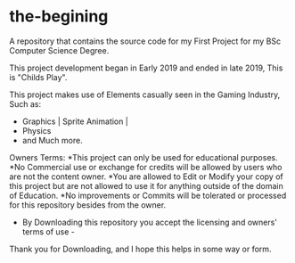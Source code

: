 # the-begining
A repository that contains the source code for my First Project for my BSc Computer Science Degree.

This project development began in Early 2019 and ended in late 2019,
This is "Childs Play".

This project makes use of Elements casually seen in the Gaming Industry, Such as:
- Graphics | Sprite Animation |
- Physics
- and Much more.

Owners Terms:
*This project can only be used for educational purposes. 
*No Commercial use or exchange for credits will be allowed by users who are not the content owner.
*You are allowed to Edit or Modify your copy of this project but are not allowed to use it for anything outside of the domain of Education.
*No improvements or Commits will be tolerated or processed for this repository besides from the owner.

- By Downloading this repository you accept the licensing and owners' terms of use -

Thank you for Downloading, and I hope this helps in some way or form.
